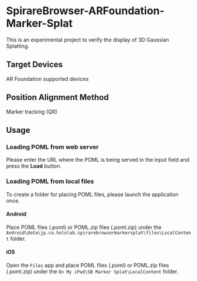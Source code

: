 # SpirareBrowser-ARFoundation-Marker-Splat

This is an experimental project to verify the display of 3D Gaussian Splatting.

## Target Devices

AR Foundation supported devices

## Position Alignment Method

Marker tracking (QR)

## Usage

### Loading POML from web server

Please enter the URL where the POML is being served in the input field and press the **Load** button.

### Loading POML from local files

To create a folder for placing POML files, please launch the application once.

#### Android

Place POML files (.poml) or POML.zip files (.poml.zip) under the `Android\data\jp.co.hololab.spirarebrowsermarkersplat\files\LocalContent` folder.

#### iOS

Open the `Files` app and place POML files (.poml) or POML.zip files (.poml.zip) under the `On My iPad\SB Marker Splat\LocalContent` folder.
